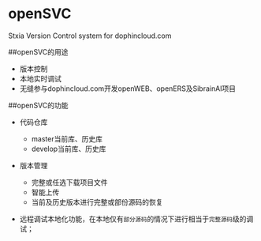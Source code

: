 # openSVC

Stxia Version Control system for dophincloud.com

##openSVC的用途

* 版本控制 
* 本地实时调试
* 无缝参与dophincloud.com开发openWEB、openERS及SibrainAI项目

##openSVC的功能

* 代码仓库
    *  master当前库、历史库
    *  develop当前库、历史库

* 版本管理
    *  完整或任选下载项目文件
    *  智能上传
    *  当前及历史版本进行完整或部份源码的恢复
    
* 远程调试本地化功能，在本地仅有`部分源码`的情况下进行相当于`完整源码`级的调试；


